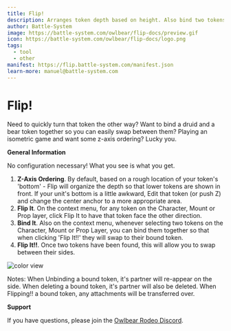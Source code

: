 ```yaml
---
title: Flip!
description: Arranges token depth based on height. Also bind two tokens and allows for easy flipping.
author: Battle-System
image: https://battle-system.com/owlbear/flip-docs/preview.gif
icon: https://battle-system.com/owlbear/flip-docs/logo.png
tags:
  - tool
  - other
manifest: https://flip.battle-system.com/manifest.json
learn-more: manuel@battle-system.com
---
```


# Flip!

Need to quickly turn that token the other way? Want to bind a druid and a bear token together so you can easily swap between them? Playing an isometric game and want some z-axis ordering? Lucky you.

**General Information**

No configuration necessary! What you see is what you get.

1. **Z-Axis Ordering**. By default, based on a rough location of your token's 'bottom' - Flip will organize the depth so that lower tokens are shown in front.  If your unit's bottom is a little awkward, Edit that token (or push Z) and change the center anchor to a more appropriate area.
2. **Flip It**. On the context menu, for any token on the Character, Mount or Prop layer, click Flip It to have that token face the other direction.
3. **Bind It**. Also on the context menu, whenever selecting two tokens on the Character, Mount or Prop Layer, you can bind them together so that when clicking 'Flip It!!' they will swap to their bound token.
4. **Flip It!!**. Once two tokens have been found, this will allow you to swap between their sides.

![color view](https://battle-system.com/owlbear/flip-docs/flipped.gif)

Notes:
When Unbinding a bound token, it's partner will re-appear on the side.
When deleting a bound token, it's partner will also be deleted.
When Flipping!! a bound token, any attachments will be transferred over.

**Support**

If you have questions, please join the [Owlbear Rodeo Discord](https://discord.gg/UY8AXjhzhe).
